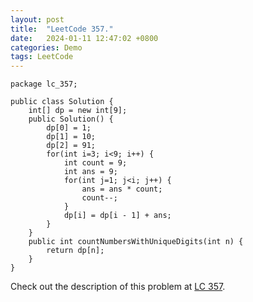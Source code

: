 ```yaml
---
layout: post
title:  "LeetCode 357."
date:   2024-01-11 12:47:02 +0800
categories: Demo
tags: LeetCode
---
```


```
package lc_357;

public class Solution {
    int[] dp = new int[9];
    public Solution() {
        dp[0] = 1;
        dp[1] = 10;
        dp[2] = 91;
        for(int i=3; i<9; i++) {
            int count = 9;
            int ans = 9;
            for(int j=1; j<i; j++) {
                ans = ans * count;
                count--;
            }
            dp[i] = dp[i - 1] + ans;
        }
    }
    public int countNumbersWithUniqueDigits(int n) {
        return dp[n];
    }
}
```

Check out the description of this problem at [LC 357][LC-357].

[LC-357]: https://leetcode.com/problemset/?search=357&page=1
